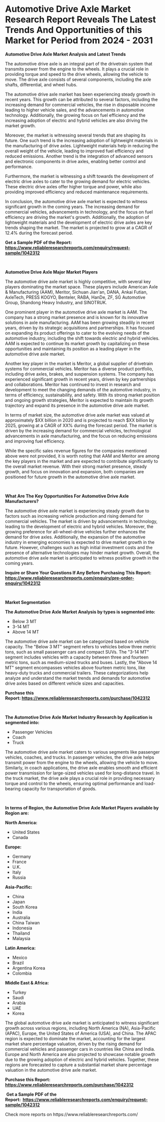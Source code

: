 <p><h1>Automotive Drive Axle Market Research Report Reveals The Latest Trends And Opportunities of this Market for Period from 2024 - 2031</h1></p><p><strong>Automotive Drive Axle Market Analysis and Latest Trends</strong></p>
<p><p>The automotive drive axle is an integral part of the drivetrain system that transmits power from the engine to the wheels. It plays a crucial role in providing torque and speed to the drive wheels, allowing the vehicle to move. The drive axle consists of several components, including the axle shafts, differential, and wheel hubs.</p><p>The automotive drive axle market has been experiencing steady growth in recent years. This growth can be attributed to several factors, including the increasing demand for commercial vehicles, the rise in disposable income leading to higher vehicle sales, and the advancements in automotive technology. Additionally, the growing focus on fuel efficiency and the increasing adoption of electric and hybrid vehicles are also driving the market growth.</p><p>Moreover, the market is witnessing several trends that are shaping its future. One such trend is the increasing adoption of lightweight materials in the manufacturing of drive axles. Lightweight materials help in reducing the overall weight of the vehicle, leading to improved fuel efficiency and reduced emissions. Another trend is the integration of advanced sensors and electronic components in drive axles, enabling better control and performance.</p><p>Furthermore, the market is witnessing a shift towards the development of electric drive axles to cater to the growing demand for electric vehicles. These electric drive axles offer higher torque and power, while also providing improved efficiency and reduced maintenance requirements.</p><p>In conclusion, the automotive drive axle market is expected to witness significant growth in the coming years. The increasing demand for commercial vehicles, advancements in technology, and the focus on fuel efficiency are driving the market's growth. Additionally, the adoption of lightweight materials and the development of electric drive axles are key trends shaping the market. The market is projected to grow at a CAGR of 12.4% during the forecast period.</p></p>
<p><strong>Get a Sample PDF of the Report:&nbsp; <a href="https://www.reliableresearchreports.com/enquiry/request-sample/1042312">https://www.reliableresearchreports.com/enquiry/request-sample/1042312</a></strong></p>
<p>&nbsp;</p>
<p><strong>Automotive Drive Axle Major Market Players</strong></p>
<p><p>The automotive drive axle market is highly competitive, with several key players dominating the market space. These players include American Axle & Manufacturing (AAM), Meritor, Sichuan Jian'an, DANA, Ankai Futian, AxleTech, PRESS KOGYO, Benteler, RABA, HanDe, ZF, SG Automotive Group, Shandong Heavy Industry, and SINOTRUK.</p><p>One prominent player in the automotive drive axle market is AAM. The company has a strong market presence and is known for its innovative solutions in axle manufacturing. AAM has been growing steadily in recent years, driven by its strategic acquisitions and partnerships. It has focused on expanding its product offerings to cater to the evolving needs of the automotive industry, including the shift towards electric and hybrid vehicles. AAM is expected to continue its market growth by capitalizing on these opportunities and maintaining its position as a leading player in the automotive drive axle market.</p><p>Another key player in the market is Meritor, a global supplier of drivetrain systems for commercial vehicles. Meritor has a diverse product portfolio, including drive axles, brakes, and suspension systems. The company has experienced significant growth in recent years, driven by key partnerships and collaborations. Meritor has continued to invest in research and development to meet the changing demands of the automotive industry, in terms of efficiency, sustainability, and safety. With its strong market position and ongoing growth strategies, Meritor is expected to maintain its growth trajectory and expand its presence in the automotive drive axle market.</p><p>In terms of market size, the automotive drive axle market was valued at approximately $XX billion in 2020 and is projected to reach $XX billion by 2025, growing at a CAGR of XX% during the forecast period. The market is driven by the increasing demand for commercial vehicles, technological advancements in axle manufacturing, and the focus on reducing emissions and improving fuel efficiency.</p><p>While the specific sales revenue figures for the companies mentioned above were not provided, it is worth noting that AAM and Meritor are among the key players in the market and are expected to contribute significantly to the overall market revenue. With their strong market presence, steady growth, and focus on innovation and expansion, both companies are positioned for future growth in the automotive drive axle market.</p></p>
<p>&nbsp;</p>
<p><strong>What Are The Key Opportunities For Automotive Drive Axle Manufacturers?</strong></p>
<p><p>The automotive drive axle market is experiencing steady growth due to factors such as increasing vehicle production and rising demand for commercial vehicles. The market is driven by advancements in technology, leading to the development of electric and hybrid vehicles. Moreover, the growing preference for all-wheel-drive vehicles further enhances the demand for drive axles. Additionally, the expansion of the automotive industry in emerging economies is expected to drive market growth in the future. However, challenges such as high initial investment costs and the presence of alternative technologies may hinder market growth. Overall, the automotive drive axle market is anticipated to witness positive growth in the coming years.</p></p>
<p><strong>Inquire or Share Your Questions If Any Before Purchasing This Report: <a href="https://www.reliableresearchreports.com/enquiry/pre-order-enquiry/1042312">https://www.reliableresearchreports.com/enquiry/pre-order-enquiry/1042312</a></strong></p>
<p>&nbsp;</p>
<p><strong>Market Segmentation</strong></p>
<p><strong>The Automotive Drive Axle Market Analysis by types is segmented into:</strong></p>
<p><ul><li>Below 3 MT</li><li>3-14 MT</li><li>Above 14 MT</li></ul></p>
<p><p>The automotive drive axle market can be categorized based on vehicle capacity. The "Below 3 MT" segment refers to vehicles below three metric tons, such as small passenger cars and compact SUVs. The "3-14 MT" segment includes vehicles with a capacity between three and fourteen metric tons, such as medium-sized trucks and buses. Lastly, the "Above 14 MT" segment encompasses vehicles above fourteen metric tons, like heavy-duty trucks and commercial trailers. These categorizations help analyze and understand the market trends and demands for automotive drive axles based on different vehicle sizes and capacities.</p></p>
<p><strong>Purchase this Report:&nbsp;<a href="https://www.reliableresearchreports.com/purchase/1042312">https://www.reliableresearchreports.com/purchase/1042312</a></strong></p>
<p>&nbsp;</p>
<p><strong>The Automotive Drive Axle Market Industry Research by Application is segmented into:</strong></p>
<p><ul><li>Passenger Vehicles</li><li>Coach</li><li>Truck</li></ul></p>
<p><p>The automotive drive axle market caters to various segments like passenger vehicles, coaches, and trucks. In passenger vehicles, the drive axle helps transmit power from the engine to the wheels, allowing the vehicle to move. Similarly, in coach applications, the drive axle enables smooth and efficient power transmission for large-sized vehicles used for long-distance travel. In the truck market, the drive axle plays a crucial role in providing necessary torque and control to the wheels, ensuring optimal performance and load-bearing capacity for transportation of goods.</p></p>
<p>&nbsp;</p>
<p><strong>In terms of Region, the Automotive Drive Axle Market Players available by Region are:</strong></p>
<p>
    <p> <strong> North America: </strong>
        <ul>
            <li>United States</li>
            <li>Canada</li>
        </ul>
        </p> 
    <p> <strong> Europe: </strong>
        <ul>
            <li>Germany</li>
            <li>France</li>
            <li>U.K.</li>
            <li>Italy</li>
            <li>Russia</li>
        </ul>
        </p> 
    <p> <strong> Asia-Pacific: </strong>
        <ul>
            <li>China</li>
            <li>Japan</li>
            <li>South Korea</li>
            <li>India</li>
            <li>Australia</li>
            <li>China Taiwan</li>
            <li>Indonesia</li>
            <li>Thailand</li>
            <li>Malaysia</li>
        </ul>
        </p> 
    <p> <strong> Latin America: </strong>
        <ul>
            <li>Mexico</li>
            <li>Brazil</li>
            <li>Argentina Korea</li>
            <li>Colombia</li>
        </ul>
        </p> 
    <p> <strong> Middle East & Africa: </strong>
        <ul>
            <li>Turkey</li>
            <li>Saudi</li>
            <li>Arabia</li>
            <li>UAE</li>
            <li>Korea</li>
        </ul>
    </p>
    </p>
<p><p>The global automotive drive axle market is anticipated to witness significant growth across various regions, including North America (NA), Asia-Pacific (APAC), Europe, the United States of America (USA), and China. The APAC region is expected to dominate the market, accounting for the largest market share percentage valuation, driven by the rising demand for commercial vehicles and passenger cars in countries like China and India. Europe and North America are also projected to showcase notable growth due to the growing adoption of electric and hybrid vehicles. Together, these regions are forecasted to capture a substantial market share percentage valuation in the automotive drive axle market.</p></p>
<p><strong>Purchase this Report: <a href="https://www.reliableresearchreports.com/purchase/1042312">https://www.reliableresearchreports.com/purchase/1042312</a></strong></p>
<p>&nbsp;<strong>Get a Sample PDF of the Report:&nbsp;&nbsp;<a href="https://www.reliableresearchreports.com/enquiry/request-sample/1042312">https://www.reliableresearchreports.com/enquiry/request-sample/1042312</a></strong></p>
<p><strong></strong></p>
<p>Check more reports on https://www.reliableresearchreports.com/</p>